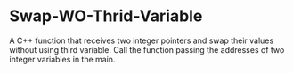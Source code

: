 # Swap-WO-Thrid-Variable
A C++ function that receives two integer pointers and swap their values without using third variable.  Call the function passing the addresses of two integer variables in the main.
